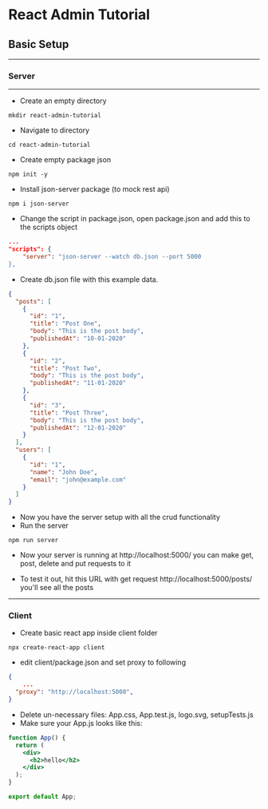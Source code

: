 # React Admin Tutorial

## Basic Setup

---

### **Server**

---

- Create an empty directory

```
mkdir react-admin-tutorial
```

- Navigate to directory

```
cd react-admin-tutorial
```

- Create empty package json

```
npm init -y
```

- Install json-server package (to mock rest api)

```
npm i json-server
```

- Change the script in package.json, open package.json and add this to the scripts object

```json
...
"scripts": {
    "server": "json-server --watch db.json --port 5000
},

```

- Create db.json file with this example data.

```json
{
  "posts": [
    {
      "id": "1",
      "title": "Post One",
      "body": "This is the post body",
      "publishedAt": "10-01-2020"
    },
    {
      "id": "2",
      "title": "Post Two",
      "body": "This is the post body",
      "publishedAt": "11-01-2020"
    },
    {
      "id": "3",
      "title": "Post Three",
      "body": "This is the post body",
      "publishedAt": "12-01-2020"
    }
  ],
  "users": [
    {
      "id": "1",
      "name": "John Doe",
      "email": "john@example.com"
    }
  ]
}
```

- Now you have the server setup with all the crud functionality
- Run the server

```
npm run server
```

- Now your server is running at http://localhost:5000/ you can make get, post, delete and put requests to it

- To test it out, hit this URL with get request http://localhost:5000/posts/ you'll see all the posts

---

### **Client**

- Create basic react app inside client folder

```
npx create-react-app client
```

- edit client/package.json and set proxy to following

```json
{
    ...
  "proxy": "http://localhost:5000",
}
```

- Delete un-necessary files: App.css, App.test.js, logo.svg, setupTests.js
- Make sure your App.js looks like this:

```jsx
function App() {
  return (
    <div>
      <h2>hello</h2>
    </div>
  );
}

export default App;
```
